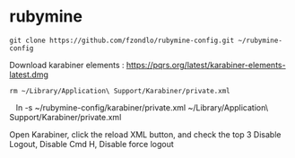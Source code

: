 # rubymine

    git clone https://github.com/fzondlo/rubymine-config.git ~/rubymine-config

Download karabiner elements : https://pqrs.org/latest/karabiner-elements-latest.dmg

    rm ~/Library/Application\ Support/Karabiner/private.xml
    ln -s ~/rubymine-config/karabiner/private.xml ~/Library/Application\ Support/Karabiner/private.xml


Open Karabiner, click the reload XML button, and check the top 3 Disable Logout, Disable Cmd H, Disable force logout
